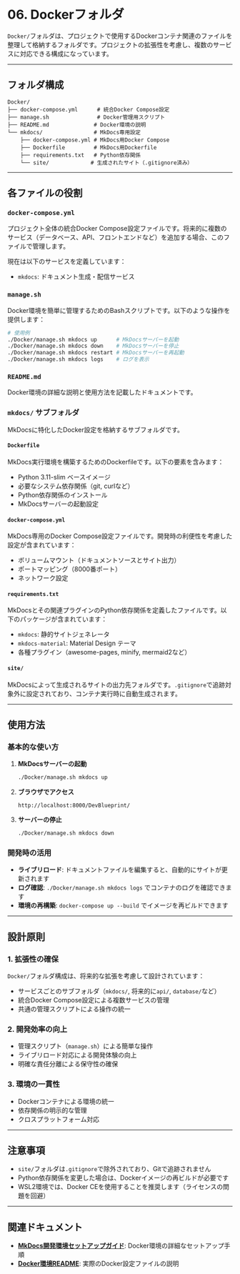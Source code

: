 # 06. Dockerフォルダ

`Docker/`フォルダは、プロジェクトで使用するDockerコンテナ関連のファイルを整理して格納するフォルダです。プロジェクトの拡張性を考慮し、複数のサービスに対応できる構成になっています。

---

## フォルダ構成

```text
Docker/
├── docker-compose.yml      # 統合Docker Compose設定
├── manage.sh               # Docker管理用スクリプト
├── README.md              # Docker環境の説明
└── mkdocs/                # MkDocs専用設定
    ├── docker-compose.yml # MkDocs用Docker Compose
    ├── Dockerfile         # MkDocs用Dockerfile
    ├── requirements.txt   # Python依存関係
    └── site/             # 生成されたサイト（.gitignore済み）
```

---

## 各ファイルの役割

### `docker-compose.yml`

プロジェクト全体の統合Docker Compose設定ファイルです。将来的に複数のサービス（データベース、API、フロントエンドなど）を追加する場合、このファイルで管理します。

現在は以下のサービスを定義しています：

- `mkdocs`: ドキュメント生成・配信サービス

### `manage.sh`

Docker環境を簡単に管理するためのBashスクリプトです。以下のような操作を提供します：

```bash
# 使用例
./Docker/manage.sh mkdocs up      # MkDocsサーバーを起動
./Docker/manage.sh mkdocs down    # MkDocsサーバーを停止
./Docker/manage.sh mkdocs restart # MkDocsサーバーを再起動
./Docker/manage.sh mkdocs logs    # ログを表示
```

### `README.md`

Docker環境の詳細な説明と使用方法を記載したドキュメントです。

### `mkdocs/` サブフォルダ

MkDocsに特化したDocker設定を格納するサブフォルダです。

#### `Dockerfile`

MkDocs実行環境を構築するためのDockerfileです。以下の要素を含みます：

- Python 3.11-slim ベースイメージ
- 必要なシステム依存関係（git, curlなど）
- Python依存関係のインストール
- MkDocsサーバーの起動設定

#### `docker-compose.yml`

MkDocs専用のDocker Compose設定ファイルです。開発時の利便性を考慮した設定が含まれています：

- ボリュームマウント（ドキュメントソースとサイト出力）
- ポートマッピング（8000番ポート）
- ネットワーク設定

#### `requirements.txt`

MkDocsとその関連プラグインのPython依存関係を定義したファイルです。以下のパッケージが含まれています：

- `mkdocs`: 静的サイトジェネレータ
- `mkdocs-material`: Material Design テーマ
- 各種プラグイン（awesome-pages, minify, mermaid2など）

#### `site/`

MkDocsによって生成されるサイトの出力先フォルダです。`.gitignore`で追跡対象外に設定されており、コンテナ実行時に自動生成されます。

---

## 使用方法

### 基本的な使い方

1. **MkDocsサーバーの起動**

   ```bash
   ./Docker/manage.sh mkdocs up
   ```

2. **ブラウザでアクセス**

   ```text
   http://localhost:8000/DevBlueprint/
   ```

3. **サーバーの停止**

   ```bash
   ./Docker/manage.sh mkdocs down
   ```

### 開発時の活用

- **ライブリロード**: ドキュメントファイルを編集すると、自動的にサイトが更新されます
- **ログ確認**: `./Docker/manage.sh mkdocs logs` でコンテナのログを確認できます
- **環境の再構築**: `docker-compose up --build` でイメージを再ビルドできます

---

## 設計原則

### 1. 拡張性の確保

`Docker/`フォルダ構成は、将来的な拡張を考慮して設計されています：

- サービスごとのサブフォルダ（`mkdocs/`, 将来的に`api/`, `database/`など）
- 統合Docker Compose設定による複数サービスの管理
- 共通の管理スクリプトによる操作の統一

### 2. 開発効率の向上

- 管理スクリプト（`manage.sh`）による簡単な操作
- ライブリロード対応による開発体験の向上
- 明確な責任分離による保守性の確保

### 3. 環境の一貫性

- Dockerコンテナによる環境の統一
- 依存関係の明示的な管理
- クロスプラットフォーム対応

---

## 注意事項

- `site/`フォルダは`.gitignore`で除外されており、Gitで追跡されません
- Python依存関係を変更した場合は、Dockerイメージの再ビルドが必要です
- WSL2環境では、Docker CEを使用することを推奨します（ライセンスの問題を回避）

---

## 関連ドキュメント

- **[MkDocs開発環境セットアップガイド](../00_セットアップガイド/08_MkDocs開発環境セットアップ.md)**: Docker環境の詳細なセットアップ手順
- **[Docker環境README](../../../Docker/README.md)**: 実際のDocker設定ファイルの説明
